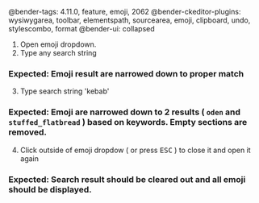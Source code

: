 @bender-tags: 4.11.0, feature, emoji, 2062
@bender-ckeditor-plugins: wysiwygarea, toolbar, elementspath, sourcearea, emoji, clipboard, undo, stylescombo, format
@bender-ui: collapsed

1. Open emoji dropdown.
2. Type any search string
### Expected: Emoji result are narrowed down to proper match
3. Type search string 'kebab'
### Expected: Emoji are narrowed down to 2 results ( `oden` and `stuffed_flatbread` ) based on keywords. Empty sections are removed.
4. Click outside of emoji dropdow ( or press <kbd>ESC</kbd> ) to close it and open it again
### Expected: Search result should be cleared out and all emoji should be displayed.
